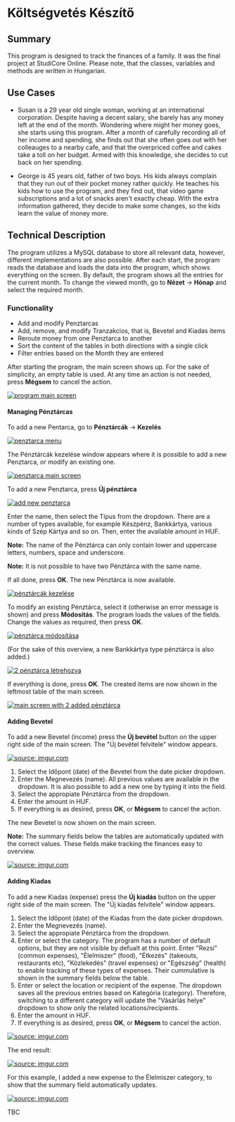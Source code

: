 # Költségvetés Készítő

## Summary

This program is designed to track the finances of a family. It was the final project at StudiCore Online. Please note, that the classes, variables and methods are written in Hungarian.


## Use Cases

- Susan is a 29 year old single woman, working at an international corporation. Despite having a decent salary, she barely has any money left at the end of the month.
Wondering where might her money goes, she starts using this program. After a month of carefully recording all of her income and spending, she finds out that she often goes out 
with her colleauges to a nearby cafe, and that the overpriced coffee and cakes take a toll on her budget. Armed with this knowledge, she decides to cut back on her spending.

- George is 45 years old, father of two boys. His kids always complain that they run out of their pocket money rather quickly. He teaches his kids how to use the program, and 
they find out, that video game subscriptions and a lot of snacks aren't exactly cheap. With the extra information gathered, they decide to make some changes, so the kids learn the value of money more.


## Technical Description

The program utilizes a MySQL database to store all relevant data, however, different implementations are also possible. After each start, the program reads the database and loads the data into the program, which shows everything on the screen. By default, the program shows all the entries for the current month. To change the viewed month, go to <b>Nézet</b> -> <b>Hónap</b> and select the required month.

### Functionality

* Add and modify Penztarcas
* Add, remove, and modify Tranzakcios, that is, Bevetel and Kiadas items
* Reroute money from one Penztarca to another
* Sort the content of the tables in both directions with a single click
* Filter entries based on the Month they are entered

After starting the program, the main screen shows up. For the sake of simplicity, an empty table is used. At any time an action is not needed, press <b>Mégsem</b> to cancel the action.

<a href="https://imgur.com/csrUToD"><img src="https://imgur.com/csrUToD.jpeg" title="program main screen" /></a>

#### Managing Pénztárcas

To add a new Pentarca, go to <b>Pénztárcák</b> -> <b>Kezelés</b>

<a href="https://imgur.com/q38KF3u"><img src="https://imgur.com/q38KF3u.jpeg" title="penztarca menu" /></a>

The Pénztárcák kezelése window appears where it is possible to add a new Penztarca, or modify an existing one.
 
<a href="https://imgur.com/cC5xHrM"><img src="https://imgur.com/cC5xHrM.jpeg" title="penztarca main screen" /></a>

To add a new Penztarca, press <b>Új pénztárca</b>

<a href="https://imgur.com/WZnc7fJ"><img src="https://imgur.com/WZnc7fJ.jpeg" title="add new penztarca" /></a>

Enter the name, then select the Típus from the dropdown. There are a number of types available, for example Készpénz, Bankkártya, various kinds of Szép Kártya and so on. Then, enter the available amount in HUF.

<b>Note:</b> The name of the Pénztárca can only contain lower and uppercase letters, numbers, space and underscore.

<b>Note:</b> It is not possible to have two Pénztárca with the same name.

If all done, press <b>OK</b>. The new Pénztárca is now available.

<a href="https://imgur.com/fqGjbFD"><img src="https://imgur.com/fqGjbFD.jpeg" title="pénztárcák kezelése" /></a>

To modify an existing Pénztárca, select it (otherwise an error message is shown) and press <b>Módosítás</b>. The program loads the values of the fields. Change the values as required, then press <b>OK</b>.

<a href="https://imgur.com/qf5dosC"><img src="https://i.imgur.com/qf5dosC.jpg" title="pénztárca módosítása" /></a>

(For the sake of this overview, a new Bankkártya type pénztárca is also added.)

<a href="https://imgur.com/LxAdobW"><img src="https://i.imgur.com/LxAdobW.jpg" title="2 pénztárca létrehozva" /></a>

If everything is done, press <b>OK</b>. The created items are now shown in the leftmost table of the main screen.

<a href="https://imgur.com/FlBo6qL"><img src="https://i.imgur.com/FlBo6qL.jpg" title="main screen with 2 added pénztárca" /></a>

#### Adding Bevetel

To add a new Bevetel (income) press the <b>Új bevétel</b> button on the upper right side of the main screen. The "Új bevétel felvitele" window appears.

<a href="https://imgur.com/Nz2sq99"><img src="https://i.imgur.com/Nz2sq99.jpg" title="source: imgur.com" /></a>

1. Select the Időpont (date) of the Bevetel from the date picker dropdown.
2. Enter the Megnevezés (name). All previous values are available in the dropdown. It is also possible to add a new one by typing it into the field.
3. Select the appropiate Pénztárca from the dropdown.
4. Enter the amount in HUF.
5. If everything is as desired, press <b>OK</b>, or <b>Mégsem</b> to cancel the action.

The new Bevetel is now shown on the main screen.

<b>Note:</b> The summary fields below the tables are automatically updated with the correct values. These fields make tracking the finances easy to overview.

<a href="https://imgur.com/DNwAAVV"><img src="https://i.imgur.com/DNwAAVV.jpg" title="source: imgur.com" /></a>

#### Adding Kiadas

To add a new Kiadas (expense) press the <b>Új kiadás</b> button on the upper right side of the main screen. The "Új kiadás felvitele" window appears.

1. Select the Időpont (date) of the Kiadas from the date picker dropdown.
2. Enter the Megnevezés (name).
3. Select the appropiate Pénztárca from the dropdown.
4. Enter or select the category. The program has a number of default options, but they are not visible by defualt at this point. Enter "Rezsi" (common expenses), "Élelmiszer" (food), "Étkezés" (takeouts, restaurants etc), "Közlekedés" (travel expenses) or "Egészség" (health) to enable tracking of these types of expenses. Their cummulative is shown in the summary fields below the table.
5. Enter or select the location or recipient of the expense. The dropdown saves all the previous entries based on Kategória (category). Therefore, switching to a different category will update the "Vásárlás helye" dropdown to show only the related locations/recipients. 
6. Enter the amount in HUF.
7. If everything is as desired, press <b>OK</b>, or <b>Mégsem</b> to cancel the action.

<a href="https://imgur.com/GpHLEtX"><img src="https://i.imgur.com/GpHLEtX.jpg" title="source: imgur.com" /></a>

The end result:

<a href="https://imgur.com/3ZBP3Gd"><img src="https://i.imgur.com/3ZBP3Gd.jpg" title="source: imgur.com" /></a>

For this example, I added a new expense to the Élelmiszer category, to show that the summary field automatically updates.

<a href="https://imgur.com/V9wXUkx"><img src="https://i.imgur.com/V9wXUkx.jpg" title="source: imgur.com" /></a>

TBC
